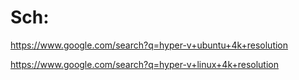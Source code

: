 # Sch:
https://www.google.com/search?q=hyper-v+ubuntu+4k+resolution

https://www.google.com/search?q=hyper-v+linux+4k+resolution

